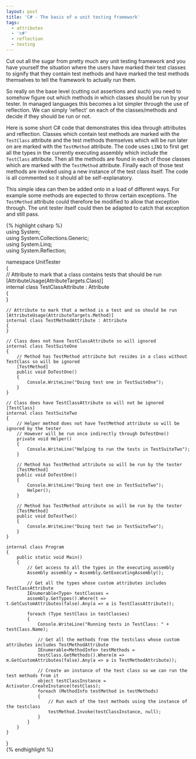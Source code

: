 ```yaml
---
layout: post
title: 'C# - The basis of a unit testing framework'
tags:
  - attributes
  - 'c#'
  - reflection
  - testing
---
```

Cut out all the sugar from pretty much any unit testing framework and you have yourself the situation where the users have marked their test classes to signify that they contain test methods and have marked the test methods themselves to tell the framework to actually run them.

So really on the base level (cutting out assertions and such) you need to somehow figure out which methods in which classes should be run by your tester. In managed languages this becomes a lot simpler through the use of reflection. We can simply 'reflect' on each of the classes/methods and decide if they should be run or not.

Here is some short C# code that demonstrates this idea through attributes and reflection. Classes which contain test methods are marked with the `TestClass` attribute and the test methods themselves which will be run later on are marked with the `TestMethod` attribute. The code uses `LINQ` to first get all the types in the currently executing assembly which include the `TestClass` attribute. Then all the methods are found in each of those classes which are marked with the `TestMethod` attribute. Finally each of those test methods are invoked using a new instance of the test class itself. The code is all commented so it should all be self-explanatory.

This simple idea can then be added onto in a load of different ways. For example some methods are expected to throw certain exceptions. The `TestMethod` attribute could therefore be modified to allow that exception through. The unit tester itself could then be adapted to catch that exception and still pass.

{% highlight csharp %}  
using System;  
using System.Collections.Generic;  
using System.Linq;  
using System.Reflection;

namespace UnitTester  
{  
    // Attribute to mark that a class contains tests that should be run  
    [AttributeUsage(AttributeTargets.Class)]  
    internal class TestClassAttribute : Attribute  
    {  
    }

    // Attribute to mark that a method is a test and so should be run  
    [AttributeUsage(AttributeTargets.Method)]  
    internal class TestMethodAttribute : Attribute  
    {  
    }

    // Class does not have TestClassAttribute so will ignored  
    internal class TestSuiteOne  
    {  
        // Method has TestMethod attribute but resides in a class without TestClass so will be ignored  
        [TestMethod]  
        public void DoTestOne()  
        {  
            Console.WriteLine("Doing test one in TestSuiteOne");  
        }  
    }

    // Class does have TestClassAttribute so will not be ignored  
    [TestClass]  
    internal class TestSuiteTwo  
    {  
        // Helper method does not have TestMethod attribute so will be ignored by the tester  
        // However will be run once indirectly through DoTestOne()  
        private void Helper()  
        {  
            Console.WriteLine("Helping to run the tests in TestSuiteTwo");  
        }

        // Method has TestMethod attribute so will be run by the tester  
        [TestMethod]  
        public void DoTestOne()  
        {  
            Console.WriteLine("Doing test one in TestSuiteTwo");  
            Helper();  
        }

        // Method has TestMethod attribute so will be run by the tester  
        [TestMethod]  
        public void DoTestTwo()  
        {  
            Console.WriteLine("Doing test two in TestSuiteTwo");  
        }  
    }

    internal class Program  
    {  
        public static void Main()  
        {  
            // Get access to all the types in the executing assembly  
            Assembly assembly = Assembly.GetExecutingAssembly();

            // Get all the types whose custom attributes includes TestClassAttribute  
            IEnumerable<Type> testClasses =  
            assembly.GetTypes().Where(t => t.GetCustomAttributes(false).Any(a => a is TestClassAttribute));

            foreach (Type testClass in testClasses)  
            {  
                Console.WriteLine("Running tests in TestClass: " + testClass.Name);

                // Get all the methods from the testclass whose custom attributes includes TestMethodAttribute  
                IEnumerable<MethodInfo> testMethods =  
                testClass.GetMethods().Where(m => m.GetCustomAttributes(false).Any(a => a is TestMethodAttribute));

                // Create an instance of the test class so we can run the test methods from it  
                object testClassInstance = Activator.CreateInstance(testClass);  
                foreach (MethodInfo testMethod in testMethods)  
                {  
                    // Run each of the test methods using the instance of the testclass  
                    testMethod.Invoke(testClassInstance, null);  
                }  
            }  
        }  
    }  
}  
{% endhighlight %}
